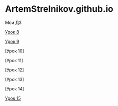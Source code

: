 
# ArtemStrelnikov.github.io
Мои ДЗ

[Урок 8](ArtemStrelnikov.github.io/lesson_8/src/ "bootstrap введение")

[Урок 9](ArtemStrelnikov.github.io/github/lesson_9/ "Переделаный сайт под bootstrap")

[Урок 10]

[Урок 11]

[Урок 12]

[Урок 13]

[Урок 14]

[Урок 15](https://artemstrelnikov.github.io/lesson_15/src/index.html "Pixel Perfect")
